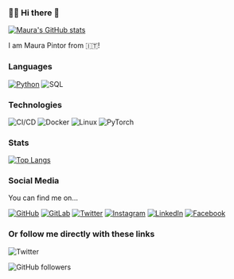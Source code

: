 ### 👩‍💻 Hi there 👋

[![Maura's GitHub stats](https://github-readme-stats.vercel.app/api?username=maurapintor)](https://github.com/maurapintor/github-readme-stats)

I am Maura Pintor from 🇮🇹! 

### Languages

[![Python](https://img.shields.io/badge/-Python-FFF?&logo=python)](https://github.com/adamalston?tab=repositories&q=&type=&language=python)
![SQL](https://img.shields.io/badge/-SQL-FFF?&logo=MySQL&logoColor=4479A1)

### Technologies

![CI/CD](https://img.shields.io/badge/-CI%2FCD-FFF?&logo=CircleCI&logoColor=888)
![Docker](https://img.shields.io/badge/-Docker-FFF?&logo=Docker)
![Linux](https://img.shields.io/badge/-Linux-FFF?&logo=Linux&logoColor=FCC624)
![PyTorch](https://img.shields.io/badge/-PyTorch-FFF?&logo=PyTorch)

### Stats

[![Top Langs](https://github-readme-stats.vercel.app/api/top-langs/?username=maurapintor)](https://github.com/maurapintor/github-readme-stats)

### Social Media

You can find me on...

[![GitHub](https://img.shields.io/badge/GitHub-100000?style=for-the-badge&logo=github&logoColor=white)](https://github.com/maurapintor)
[![GitLab](https://img.shields.io/badge/GitLab-330F63?style=for-the-badge&logo=gitlab&logoColor=white)](https://gitlab.com/maura.pintor)
[![Twitter](https://img.shields.io/badge/Twitter-1DA1F2?style=for-the-badge&logo=twitter&logoColor=white)](https://twitter.com/maurapintor)
[![Instagram](https://img.shields.io/badge/Instagram-E4405F?style=for-the-badge&logo=instagram&logoColor=white)](https://www.instagram.com/maupin91/)
[![LinkedIn](https://img.shields.io/badge/LinkedIn-0077B5?style=for-the-badge&logo=linkedin&logoColor=white)](https://www.linkedin.com/in/maura-pintor/)
[![Facebook](https://img.shields.io/badge/Facebook-1877F2?style=for-the-badge&logo=facebook&logoColor=white)](https://www.facebook.com/maura.pintor)

### Or follow me directly with these links

![Twitter](https://img.shields.io/twitter/follow/maurapintor?style=social)

![GitHub followers](https://img.shields.io/github/followers/maurapintor?style=social)
